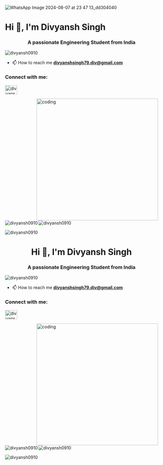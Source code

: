 ![WhatsApp Image 2024-08-07 at 23 47 13_dd304040](https://github.com/user-attachments/assets/a51b0da4-19c1-4024-a45f-0a1a7f7b855d)

<h1 align="centre">Hi 👋, I'm Divyansh Singh</h1>
<h3 align="center">A passionate Engineering Student from India</h3>

<p align="left"> <img src="https://komarev.com/ghpvc/?username=divyansh0910&label=Profile%20views&color=0e75b6&style=flat" alt="divyansh0910" /> </p>

- 📫 How to reach me **divyanshsingh79.div@gmail.com**

<h3 align="left">Connect with me:</h3>
<p align="left">
<a href="https://instagram.com/divyanshsingh0910" target="blank"><img align="center" src="https://raw.githubusercontent.com/rahuldkjain/github-profile-readme-generator/master/src/images/icons/Social/instagram.svg" alt="divyanshsingh0910" height="30" width="40" /></a>
</p>

<img align="right" alt="coding" width="400" src="https://github.com/user-attachments/assets/3e1512e0-f8e6-49d0-9887-fd80f81c90cf">


<p><img align="left" src="https://github-readme-stats.vercel.app/api/top-langs?username=divyansh0910&show_icons=true&locale=en&layout=compact" alt="divyansh0910" /></p>

<p>&nbsp;<img align="center" src="https://github-readme-stats.vercel.app/api?username=divyansh0910&show_icons=true&locale=en" alt="divyansh0910" /></p>

<p><img align="center" src="https://github-readme-streak-stats.herokuapp.com/?user=divyansh0910&" alt="divyansh0910" /></p><h1 align="center">Hi 👋, I'm Divyansh Singh</h1>
<h3 align="center">A passionate Engineering Student from India</h3>

<p align="left"> <img src="https://komarev.com/ghpvc/?username=divyansh0910&label=Profile%20views&color=0e75b6&style=flat" alt="divyansh0910" /> </p>

- 📫 How to reach me **divyanshsingh79.div@gmail.com**

<h3 align="left">Connect with me:</h3>
<p align="left">
<a href="https://instagram.com/divyanshsingh0910" target="blank"><img align="center" src="https://raw.githubusercontent.com/rahuldkjain/github-profile-readme-generator/master/src/images/icons/Social/instagram.svg" alt="divyanshsingh0910" height="30" width="40" /></a>
</p>

<img align="right" alt="coding" width="400" src="https://www.google.com/url?sa=i&url=https%3A%2F%2Fgithub.com%2Frudrabarad%2FGifs&psig=AOvVaw2qH-rkDChwRiQNr7sSJd8H&ust=1723137696533000&source=images&cd=vfe&opi=89978449&ved=0CBAQjRxqFwoTCNDc76Wy44cDFQAAAAAdAAAAABAE">

<p><img align="left" src="https://github-readme-stats.vercel.app/api/top-langs?username=divyansh0910&show_icons=true&locale=en&layout=compact" alt="divyansh0910" /></p>

<p>&nbsp;<img align="center" src="https://github-readme-stats.vercel.app/api?username=divyansh0910&show_icons=true&locale=en" alt="divyansh0910" /></p>

<p><img align="center" src="https://github-readme-streak-stats.herokuapp.com/?user=divyansh0910&" alt="divyansh0910" /></p>

